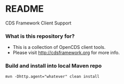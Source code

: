 # README #

CDS Framework Client Support

### What is this repository for? ###

* This is a collection of OpenCDS client tools.
* Please visit http://cdsframework.org for more info.


### Build and install into local Maven repo ###

    mvn -Dhttp.agent="whatever" clean install



